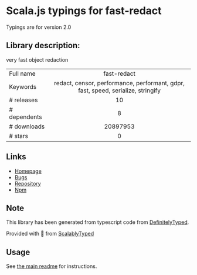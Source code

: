 
# Scala.js typings for fast-redact

Typings are for version 2.0

## Library description:
very fast object redaction

|                    |                 |
| ------------------ | :-------------: |
| Full name          | fast-redact |
| Keywords           | redact, censor, performance, performant, gdpr, fast, speed, serialize, stringify |
| # releases         | 10 |
| # dependents       | 8 |
| # downloads        | 20897953 |
| # stars            | 0 |

## Links
- [Homepage](https://github.com/davidmarkclements/fast-redact#readme)
- [Bugs](https://github.com/davidmarkclements/fast-redact/issues)
- [Repository](https://github.com/davidmarkclements/fast-redact)
- [Npm](https://www.npmjs.com/package/fast-redact)
    


## Note
This library has been generated from typescript code from [DefinitelyTyped](https://definitelytyped.org).

Provided with :purple_heart: from [ScalablyTyped](https://github.com/oyvindberg/ScalablyTyped)

## Usage
See [the main readme](../../readme.md) for instructions.


